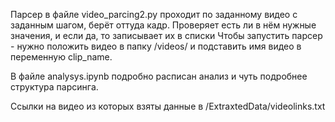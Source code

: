 Парсер в файле video_parcing2.py проходит по заданному видео с заданным шагом, берёт оттуда кадр. Проверяет есть ли в нём нужные значения, и если да, то записывает их в списки
Чтобы запустить парсер - нужно положить видео в папку /videos/ и подставить имя видео в переменную clip_name. 

В файле analysys.ipynb подробно расписан анализ и чуть подробнее структура парсинга. 

Ссылки на видео из которых взяты данные в /ExtraxtedData/videolinks.txt
